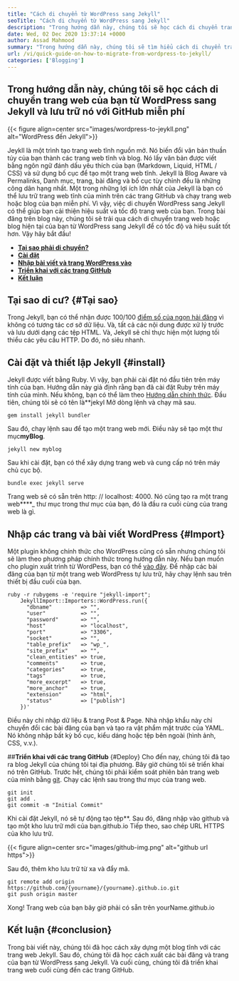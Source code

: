 ```yaml
---
title: "Cách di chuyển từ WordPress sang Jekyll" 
seoTitle: "Cách di chuyển từ WordPress sang Jekyll" 
description: "Trong hướng dẫn này, chúng tôi sẽ học cách di chuyển trang web của bạn từ WordPress sang Jekyll trong các bước nhanh chóng và dễ dàng. Bắt đầu nào!" 
date: Wed, 02 Dec 2020 13:37:14 +0000
author: Assad Mahmood
summary: "Trong hướng dẫn này, chúng tôi sẽ tìm hiểu cách di chuyển trang web của bạn từ WordPress sang Jekyll và lưu trữ nó với GitHub miễn phí" 
url: /vi/quick-guide-on-how-to-migrate-from-wordpress-to-jekyll/
categories: ['Blogging']
---
```


## Trong hướng dẫn này, chúng tôi sẽ học cách di chuyển trang web của bạn từ WordPress sang Jekyll và lưu trữ nó với GitHub miễn phí

{{< figure align=center src="images/wordpress-to-jeykll.png" alt="WordPress đến Jekyll">}}

Jeykll là một trình tạo trang web tĩnh nguồn mở. Nó biến đổi văn bản thuần túy của bạn thành các trang web tĩnh và blog. Nó lấy văn bản được viết bằng ngôn ngữ đánh dấu yêu thích của bạn (Markdown, Liquid, HTML / CSS) và sử dụng bố cục để tạo một trang web tĩnh. Jekyll là Blog Aware và Permalinks, Danh mục, trang, bài đăng và bố cục tùy chỉnh đều là những công dân hạng nhất. Một trong những lợi ích lớn nhất của Jekyll là bạn có thể lưu trữ trang web tĩnh của mình trên các trang GitHub và chạy trang web hoặc blog của bạn miễn phí. Vì vậy, việc di chuyển WordPress sang Jekyll có thể giúp bạn cải thiện hiệu suất và tốc độ trang web của bạn.
Trong bài đăng trên blog này, chúng tôi sẽ trải qua cách di chuyển trang web hoặc blog hiện tại của bạn từ WordPress sang Jekyll để có tốc độ và hiệu suất tốt hơn. Vậy hãy bắt đầu!
* **[Tại sao phải di chuyển?][1]**
* **[Cài đặt][2]**
* **[Nhập bài viết và trang WordPress vào][3]**
* **[Triển khai với các trang GitHub][4]**
* **[Kết luận][5]**

## Tại sao di cư?   {#Tại sao}
Trong Jekyll, bạn có thể nhận được 100/100 [điểm số của ngọn hải đăng][6] vì không có tương tác cơ sở dữ liệu. Và, tất cả các nội dung được xử lý trước và lưu dưới dạng các tệp HTML. Và, Jekyll sẽ chỉ thực hiện một lượng tối thiểu các yêu cầu HTTP. Do đó, nó siêu nhanh.

## Cài đặt và thiết lập Jekyll   {#install}
Jekyll được viết bằng Ruby. Vì vậy, bạn phải cài đặt nó đầu tiên trên máy tính của bạn. Hướng dẫn này giả định rằng bạn đã cài đặt Ruby trên máy tính của mình. Nếu không, bạn có thể làm theo [Hướng dẫn chính thức][7].
Đầu tiên, chúng tôi sẽ có tên là**jekyl Mở dòng lệnh và chạy mã sau.
```
gem install jekyll bundler
```
Sau đó, chạy lệnh sau để tạo một trang web mới. Điều này sẽ tạo một thư mục**myBlog**.
```
jekyll new myblog
```
Sau khi cài đặt, bạn có thể xây dựng trang web và cung cấp nó trên máy chủ cục bộ.
```
bundle exec jekyll serve
```
Trang web sẽ có sẵn trên http: // localhost: 4000. Nó cũng tạo ra một trang web****_ thư mục trong thư mục của bạn, đó là đầu ra cuối cùng của trang web là gì.

## Nhập các trang và bài viết WordPress   {#Import}
Một plugin không chính thức cho WordPress cũng có sẵn nhưng chúng tôi sẽ làm theo phương pháp chính thức trong hướng dẫn này. Nếu bạn muốn cho plugin xuất trình từ WordPess, bạn có thể [vào đây][8].
Để nhập các bài đăng của bạn từ một trang web WordPress tự lưu trữ, hãy chạy lệnh sau trên thiết bị đầu cuối của bạn.
```
ruby -r rubygems -e 'require "jekyll-import";
    JekyllImport::Importers::WordPress.run({
      "dbname"         => "",
      "user"           => "",
      "password"       => "",
      "host"           => "localhost",
      "port"           => "3306",
      "socket"         => "",
      "table_prefix"   => "wp_",
      "site_prefix"    => "",
      "clean_entities" => true,
      "comments"       => true,
      "categories"     => true,
      "tags"           => true,
      "more_excerpt"   => true,
      "more_anchor"    => true,
      "extension"      => "html",
      "status"         => ["publish"]
    })'
```
Điều này chỉ nhập dữ liệu & trang Post & Page. Nhà nhập khẩu này chỉ chuyển đổi các bài đăng của bạn và tạo ra vật phẩm mặt trước của YAML. Nó không nhập bất kỳ bố cục, kiểu dáng hoặc tệp bên ngoài (hình ảnh, CSS, v.v.).

##**Triển khai với các trang GitHub** {#Deploy}
Cho đến nay, chúng tôi đã tạo ra blog Jekyll của chúng tôi tại địa phương. Bây giờ chúng tôi sẽ triển khai nó trên GitHub. Trước hết, chúng tôi phải kiểm soát phiên bản trang web của mình bằng [git][9]. Chạy các lệnh sau trong thư mục của trang web.
```
git init
git add .
git commit -m "Initial Commit"
```
Khi cài đặt Jekyll, nó sẽ tự động tạo tệp**.
Sau đó, đăng nhập vào github và tạo một kho lưu trữ mới của bạn.github.io
Tiếp theo, sao chép URL HTTPS của kho lưu trữ.

{{< figure align=center src="images/github-img.png" alt="github url https">}}

Sau đó, thêm kho lưu trữ từ xa và đẩy mã.
```
git remote add origin https://github.com/{yourname}/{yourname}.github.io.git
git push origin master
```
Xong! Trang web của bạn bây giờ phải có sẵn trên yourName.github.io

## Kết luận   {#conclusion}
Trong bài viết này, chúng tôi đã học cách xây dựng một blog tĩnh với các trang web Jekyll. Sau đó, chúng tôi đã học cách xuất các bài đăng và trang của bạn từ WordPress sang Jekyll. Và cuối cùng, chúng tôi đã triển khai trang web cuối cùng đến các trang GitHub.

  
[1]: #why
[2]: #install
[3]: #import
[4]: #deploy
[5]: #conclusion
[6]: https://web.dev/performance-scoring/
[7]: https://www.ruby-lang.org/en/documentation/installation/
[8]: https://wordpress.org/plugins/jekyll-exporter/
[9]: https://git-scm.com/
